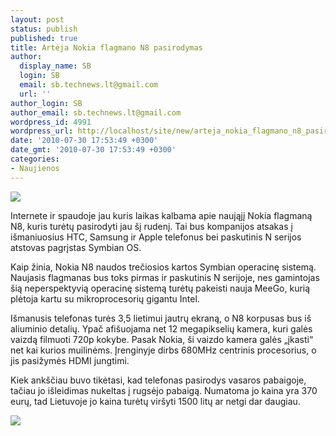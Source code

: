 ```yaml
---
layout: post
status: publish
published: true
title: Artėja Nokia flagmano N8 pasirodymas
author:
  display_name: SB
  login: SB
  email: sb.technews.lt@gmail.com
  url: ''
author_login: SB
author_email: sb.technews.lt@gmail.com
wordpress_id: 4991
wordpress_url: http://localhost/site/new/arteja_nokia_flagmano_n8_pasirodymas/
date: '2010-07-30 17:53:49 +0300'
date_gmt: '2010-07-30 17:53:49 +0300'
categories:
- Naujienos
---
```

<div class="imgright"><img src="http://www.part.lt/img/8cb337bc9caa4e2c3abbb763af83366a376.jpg"  /></div>
<p>Internete ir spaudoje jau kuris laikas kalbama apie naująjį Nokia flagmaną N8, kuris turėtų pasirodyti jau šį rudenį. Tai bus kompanijos atsakas į išmaniuosius HTC, Samsung ir Apple telefonus bei paskutinis N serijos atstovas pagrįstas Symbian OS.</p>
<p>Kaip žinia, Nokia N8 naudos trečiosios kartos Symbian operacinę sistemą. Naujasis flagmanas bus toks pirmas ir paskutinis N serijoje, nes gamintojas šią neperspektyvią operacinę sistemą turėtų pakeisti nauja MeeGo, kurią plėtoja kartu su mikroprocesorių gigantu Intel.</p>
<p>Išmanusis telefonas turės 3,5 lietimui jautrų ekraną, o N8 korpusas bus iš aliuminio detalių. Ypač afišuojama net 12 megapikselių kamera, kuri galės vaizdą filmuoti 720p kokybe. Pasak Nokia, ši vaizdo kamera galės „įkasti“ net kai kurios muilinėms. Įrenginyje dirbs 680MHz centrinis procesorius, o jis pasižymės HDMI jungtimi.</p>
<p>Kiek ankščiau buvo tikėtasi, kad telefonas pasirodys vasaros pabaigoje, tačiau jo išleidimas nukeltas į rugsėjo pabaigą. Numatoma jo kaina yra 370 eurų, tad Lietuvoje jo kaina turėtų viršyti 1500 litų ar netgi dar daugiau.</p>
<p><img src="http://www.part.lt/img/d272c643155b294be7e607bab5f4cced350.jpg" /></p>
